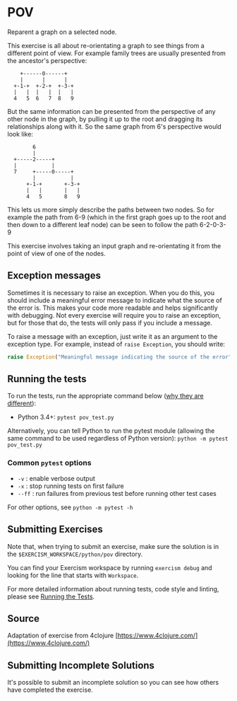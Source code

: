 # POV

Reparent a graph on a selected node.

This exercise is all about re-orientating a graph to see things from a different
point of view. For example family trees are usually presented from the
ancestor's perspective:

```text
    +------0------+
    |      |      |
  +-1-+  +-2-+  +-3-+
  |   |  |   |  |   |
  4   5  6   7  8   9
```

But the same information can be presented from the perspective of any other node
in the graph, by pulling it up to the root and dragging its relationships along
with it. So the same graph from 6's perspective would look like:

```text
        6
        |
  +-----2-----+
  |           |
  7     +-----0-----+
        |           |
      +-1-+       +-3-+
      |   |       |   |
      4   5       8   9
```

This lets us more simply describe the paths between two nodes. So for example
the path from 6-9 (which in the first graph goes up to the root and then down to
a different leaf node) can be seen to follow the path 6-2-0-3-9

This exercise involves taking an input graph and re-orientating it from the point
of view of one of the nodes.

## Exception messages

Sometimes it is necessary to raise an exception. When you do this, you should include a meaningful error message to
indicate what the source of the error is. This makes your code more readable and helps significantly with debugging. Not
every exercise will require you to raise an exception, but for those that do, the tests will only pass if you include
a message.

To raise a message with an exception, just write it as an argument to the exception type. For example, instead of
`raise Exception`, you should write:

```python
raise Exception("Meaningful message indicating the source of the error")
```

## Running the tests

To run the tests, run the appropriate command below ([why they are different](https://github.com/pytest-dev/pytest/issues/1629#issue-161422224)):

- Python 3.4+: `pytest pov_test.py`

Alternatively, you can tell Python to run the pytest module (allowing the same command to be used regardless of Python version):
`python -m pytest pov_test.py`

### Common `pytest` options

- `-v` : enable verbose output
- `-x` : stop running tests on first failure
- `--ff` : run failures from previous test before running other test cases

For other options, see `python -m pytest -h`

## Submitting Exercises

Note that, when trying to submit an exercise, make sure the solution is in the `$EXERCISM_WORKSPACE/python/pov` directory.

You can find your Exercism workspace by running `exercism debug` and looking for the line that starts with `Workspace`.

For more detailed information about running tests, code style and linting,
please see [Running the Tests](http://exercism.io/tracks/python/tests).

## Source

Adaptation of exercise from 4clojure [https://www.4clojure.com/](https://www.4clojure.com/)

## Submitting Incomplete Solutions

It's possible to submit an incomplete solution so you can see how others have completed the exercise.
